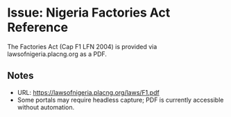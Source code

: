 # Issue: Nigeria Factories Act Reference

The Factories Act (Cap F1 LFN 2004) is provided via lawsofnigeria.placng.org as a PDF.

## Notes
- URL: https://lawsofnigeria.placng.org/laws/F1.pdf
- Some portals may require headless capture; PDF is currently accessible without automation.
